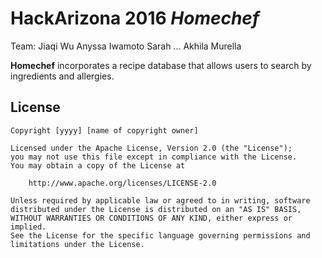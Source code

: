 # HackArizona 2016 *Homechef*
Team:
Jiaqi Wu 
Anyssa Iwamoto 
Sarah ...
Akhila Murella 

**Homechef** incorporates a recipe database that allows users to search by ingredients and allergies. 

## License

    Copyright [yyyy] [name of copyright owner]

    Licensed under the Apache License, Version 2.0 (the "License");
    you may not use this file except in compliance with the License.
    You may obtain a copy of the License at

        http://www.apache.org/licenses/LICENSE-2.0

    Unless required by applicable law or agreed to in writing, software
    distributed under the License is distributed on an "AS IS" BASIS,
    WITHOUT WARRANTIES OR CONDITIONS OF ANY KIND, either express or implied.
    See the License for the specific language governing permissions and
    limitations under the License.
